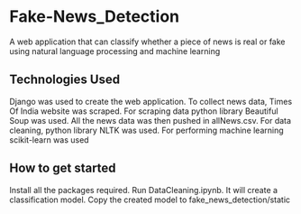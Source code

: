 # Fake-News_Detection
A web application that can classify whether a piece of news is real or fake using natural language processing and machine learning

## Technologies Used
Django was used to create the web application.
To collect news data, Times Of India website was scraped. For scraping data python library Beautiful Soup was used. All the news data was then pushed in allNews.csv. For data cleaning, python library NLTK was used. For performing machine learning scikit-learn was used

## How to get started
Install all the packages required.
Run DataCleaning.ipynb. It will create a classification model. Copy the created model to fake_news_detection/static

